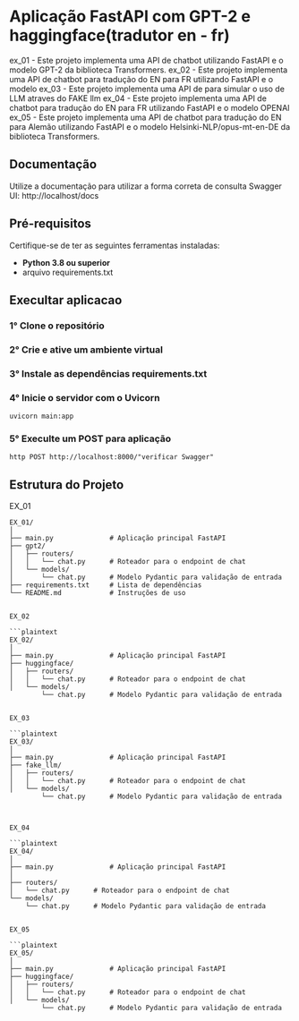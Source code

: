 # Aplicação FastAPI com GPT-2 e haggingface(tradutor en - fr)

ex_01 - Este projeto implementa uma API de chatbot utilizando FastAPI e o modelo GPT-2 da biblioteca Transformers.
ex_02 - Este projeto implementa uma API de chatbot para tradução do EN para FR utilizando FastAPI e o modelo 
ex_03 - Este projeto implementa uma API de para simular o uso de LLM atraves do FAKE llm
ex_04 - Este projeto implementa uma API de chatbot para tradução do EN para FR utilizando FastAPI e o modelo OPENAI
ex_05 - Este projeto implementa uma API de chatbot para tradução do EN para Alemão utilizando FastAPI e o modelo Helsinki-NLP/opus-mt-en-DE da biblioteca Transformers.

## Documentação
Utilize a documentação para utilizar a forma correta de consulta
Swagger UI: http://localhost/docs

## Pré-requisitos
Certifique-se de ter as seguintes ferramentas instaladas:

- **Python 3.8 ou superior**
- arquivo requirements.txt

## Execultar aplicacao
### 1° Clone o repositório
### 2° Crie e ative um ambiente virtual
### 3° Instale as dependências requirements.txt
### 4° Inicie o servidor com o Uvicorn
    uvicorn main:app
### 5° Execulte um POST para aplicação
    http POST http://localhost:8000/"verificar Swagger"


## Estrutura do Projeto 
EX_01

```plaintext
EX_01/
│
├── main.py              # Aplicação principal FastAPI
├── gpt2/
│   ├── routers/
│   │   └── chat.py      # Roteador para o endpoint de chat
│   └── models/
│       └── chat.py      # Modelo Pydantic para validação de entrada
├── requirements.txt     # Lista de dependências
└── README.md            # Instruções de uso


EX_02

```plaintext
EX_02/
│
├── main.py              # Aplicação principal FastAPI
├── huggingface/
│   ├── routers/
│   │   └── chat.py      # Roteador para o endpoint de chat
│   └── models/
        └── chat.py      # Modelo Pydantic para validação de entrada


EX_03

```plaintext
EX_03/
│
├── main.py              # Aplicação principal FastAPI
├── fake_llm/
│   ├── routers/
│   │   └── chat.py      # Roteador para o endpoint de chat
│   └── models/
        └── chat.py      # Modelo Pydantic para validação de entrada



EX_04

```plaintext
EX_04/
│
├── main.py              # Aplicação principal FastAPI
│
├── routers/
│   └── chat.py      # Roteador para o endpoint de chat
└── models/
    └── chat.py      # Modelo Pydantic para validação de entrada


EX_05

```plaintext
EX_05/
│
├── main.py              # Aplicação principal FastAPI
├── huggingface/
│   ├── routers/
│   │   └── chat.py      # Roteador para o endpoint de chat
│   └── models/
        └── chat.py      # Modelo Pydantic para validação de entrada
